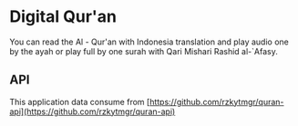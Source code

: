 # Digital Qur'an

You can read the Al - Qur'an with Indonesia translation and play audio one by the ayah or play full by one surah with Qari Mishari Rashid al-`Afasy.


## API
This application data consume from [https://github.com/rzkytmgr/quran-api](https://github.com/rzkytmgr/quran-api)